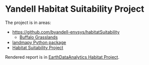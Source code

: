 # Yandell Habitat Suitability Project

The project is in areas:

- <https://github.com/byandell-envsys/habitatSuitability>
  - [Buffalo Grasslands]([https://github.com/byandell-envsys/habitatSuitability/blob/main/notebooks/buffalo.ipynb](https://github.com/byandell-envsys/habitatSuitability/blob/main/buffalo.ipynb))
- [landmapy Python package](https://github.com/byandell-envsys/landmapy)
- [Habitat Suitability Project](https://github.com/byandell/ESIIL/edit/main/docs/EarthDataAnalytics/index.md#habitat-project)

Rendered report is in
[EarthDataAnalytics Habitat Project](https://byandell.github.io/ESIIL/EarthDataAnalytics/#habitat-project).
